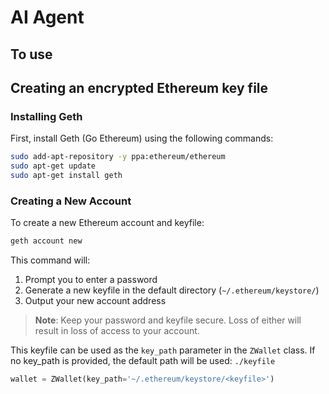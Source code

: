 # AI Agent

## To use 

## Creating an encrypted Ethereum key file

### Installing Geth

First, install Geth (Go Ethereum) using the following commands:
```bash
sudo add-apt-repository -y ppa:ethereum/ethereum
sudo apt-get update
sudo apt-get install geth
```


### Creating a New Account
To create a new Ethereum account and keyfile:
```bash
geth account new
```

This command will:
1. Prompt you to enter a password
2. Generate a new keyfile in the default directory (`~/.ethereum/keystore/`)
3. Output your new account address

> **Note**: Keep your password and keyfile secure. Loss of either will result in loss of access to your account.

This keyfile can be used as the `key_path` parameter in the `ZWallet` class.
If no key_path is provided, the default path will be used: `./keyfile`
```python
wallet = ZWallet(key_path='~/.ethereum/keystore/<keyfile>')
```